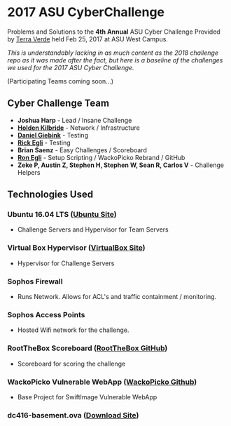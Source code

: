 # 2017 ASU CyberChallenge
Problems and Solutions to the **4th Annual** ASU Cyber Challenge Provided by <a href='https://www.tvrms.com'>Terra Verde</a> held Feb 25, 2017 at ASU West Campus.

*This is understandably lacking in as much content as the 2018 challenge repo as it was made after the fact, but here is a baseline of the challenges we used for the 2017 ASU Cyber Challenge.*

(Participating Teams coming soon...)

## Cyber Challenge Team
- **Joshua Harp** - Lead / Insane Challenge
- **<a href='https://github.com/holdenkilbride'>Holden Kilbride</a>** - Network / Infrastructure
- **<a href='https://github.com/dgeebs'>Daniel Giebink</a>** - Testing
- **<a href='https://github.com/hatbeardme'>Rick Egli</a>** - Testing
- **Brian Saenz** - Easy Challenges / Scoreboard
- **<a href='https://github.com/SmugZombie'>Ron Egli</a>** - Setup Scripting / WackoPicko Rebrand / GitHub
- **Zeke P, Austin Z, Stephen H, Stephen W, Sean R, Carlos V** - Challenge Helpers


## Technologies Used  
### Ubuntu 16.04 LTS (<a href='https://www.ubuntu.com/'>Ubuntu Site</a>)
- Challenge Servers and Hypervisor for Team Servers  
### Virtual Box Hypervisor (<a href='https://www.virtualbox.org'>VirtualBox Site</a>)
- Hypervisor for Challenge Servers
### Sophos Firewall
- Runs Network. Allows for ACL's and traffic containment / monitoring.
### Sophos Access Points
- Hosted Wifi network for the challenge.
### RootTheBox Scoreboard (<a href='https://github.com/moloch--/RootTheBox'>RootTheBox GitHub</a>)
- Scoreboard for scoring the challenge
### WackoPicko Vulnerable WebApp (<a href='https://github.com/adamdoupe/WackoPicko'>WackoPicko Github</a>)
- Base Project for SwiftImage Vulnerable WebApp
### dc416-basement.ova (<a href='https://www.vulnhub.com/entry/dc416-2016,168/'>Download Site</a>)